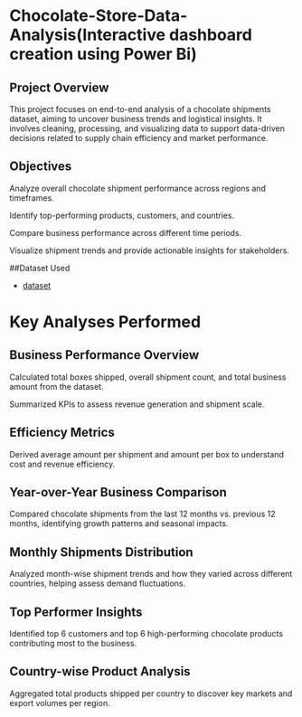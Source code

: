 # Chocolate-Store-Data-Analysis(Interactive dashboard  creation using Power Bi)

## Project Overview

This project focuses on end-to-end analysis of a chocolate shipments dataset, aiming to uncover business trends and logistical insights. It involves cleaning, processing, and visualizing data to support data-driven decisions related to supply chain efficiency and market performance.

## Objectives

Analyze overall chocolate shipment performance across regions and timeframes.

Identify top-performing products, customers, and countries.

Compare business performance across different time periods.

Visualize shipment trends and provide actionable insights for stakeholders.

##Dataset Used
- <a href="https://github.com/rikshithbommena/Data-Analysis-Dashboard/blob/main/sample-chocolate-shipments-data-all-Apr-2025%20(1).xlsx"> dataset</a>

# Key Analyses Performed

## Business Performance Overview

Calculated total boxes shipped, overall shipment count, and total business amount from the dataset.

Summarized KPIs to assess revenue generation and shipment scale.

## Efficiency Metrics

Derived average amount per shipment and amount per box to understand cost and revenue efficiency.

## Year-over-Year Business Comparison

Compared chocolate shipments from the last 12 months vs. previous 12 months, identifying growth patterns and seasonal impacts.

## Monthly Shipments Distribution

Analyzed month-wise shipment trends and how they varied across different countries, helping assess demand fluctuations.

## Top Performer Insights

Identified top 6 customers and top 6 high-performing chocolate products contributing most to the business.

## Country-wise Product Analysis

Aggregated total products shipped per country to discover key markets and export volumes per region.


